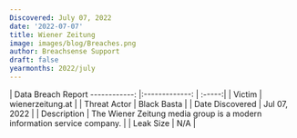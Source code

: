 ```yaml
---
Discovered: July 07, 2022
date: '2022-07-07'
title: Wiener Zeitung
image: images/blog/Breaches.png
author: Breachsense Support
draft: false
yearmonths: 2022/july
---
```



| Data Breach Report
------------:     |:-------------:    | :-----:|
| Victim      |  wienerzeitung.at     | 
| Threat Actor      | Black Basta      | 
| Date Discovered      | Jul 07, 2022      | 
| Description      | The Wiener Zeitung media group is a modern information service company.      | 
| Leak Size      | N/A      | 

